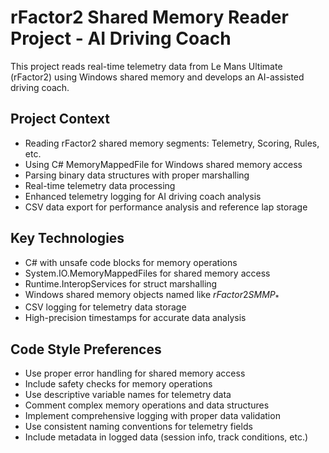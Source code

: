 <!-- Use this file to provide workspace-specific custom instructions to Copilot. For more details, visit https://code.visualstudio.com/docs/copilot/copilot-customization#_use-a-githubcopilotinstructionsmd-file -->

# rFactor2 Shared Memory Reader Project - AI Driving Coach

This project reads real-time telemetry data from Le Mans Ultimate (rFactor2) using Windows shared memory and develops an AI-assisted driving coach.

## Project Context
- Reading rFactor2 shared memory segments: Telemetry, Scoring, Rules, etc.
- Using C# MemoryMappedFile for Windows shared memory access
- Parsing binary data structures with proper marshalling
- Real-time telemetry data processing
- Enhanced telemetry logging for AI driving coach analysis
- CSV data export for performance analysis and reference lap storage

## Key Technologies
- C# with unsafe code blocks for memory operations
- System.IO.MemoryMappedFiles for shared memory access
- Runtime.InteropServices for struct marshalling
- Windows shared memory objects named like $rFactor2SMMP_*$
- CSV logging for telemetry data storage
- High-precision timestamps for accurate data analysis

## Code Style Preferences
- Use proper error handling for shared memory access
- Include safety checks for memory operations
- Use descriptive variable names for telemetry data
- Comment complex memory operations and data structures
- Implement comprehensive logging with proper data validation
- Use consistent naming conventions for telemetry fields
- Include metadata in logged data (session info, track conditions, etc.)
